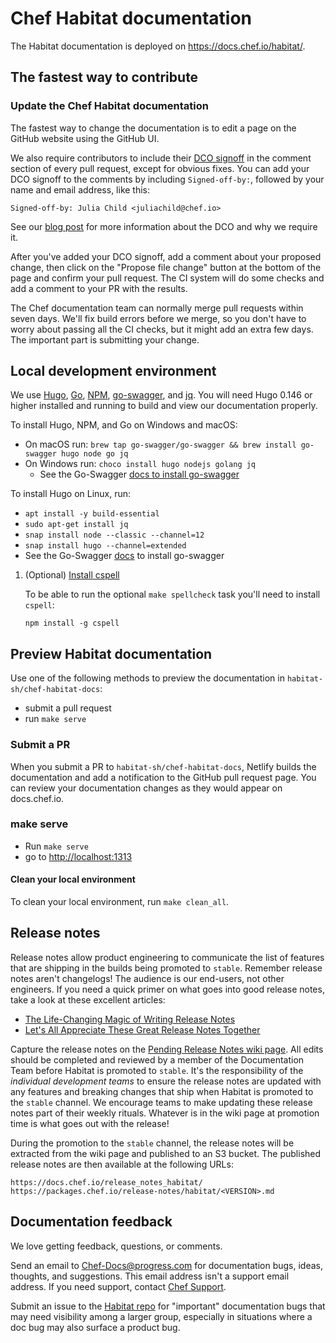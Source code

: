 <!-- markdownlint-disable MD002 -->
# Chef Habitat documentation

The Habitat documentation is deployed on <https://docs.chef.io/habitat/>.

## The fastest way to contribute

### Update the Chef Habitat documentation

The fastest way to change the documentation is to edit a page on the
GitHub website using the GitHub UI.

We also require contributors to include their [DCO signoff](https://github.com/chef/chef/blob/master/CONTRIBUTING.md#developer-certification-of-origin-dco)
in the comment section of every pull request, except for obvious fixes. You can
add your DCO signoff to the comments by including `Signed-off-by:`, followed by
your name and email address, like this:

`Signed-off-by: Julia Child <juliachild@chef.io>`

See our [blog post](https://blog.chef.io/introducing-developer-certificate-of-origin/)
for more information about the DCO and why we require it.

After you've added your DCO signoff, add a comment about your proposed change,
then click on the "Propose file change" button at the bottom of the page and
confirm your pull request. The CI system will do some checks and add a comment
to your PR with the results.

The Chef documentation team can normally merge pull requests within seven days.
We'll fix build errors before we merge, so you don't have to
worry about passing all the CI checks, but it might add an extra
few days. The important part is submitting your change.

## Local development environment

We use [Hugo](https://gohugo.io/), [Go](https://golang.org/), [NPM](https://www.npmjs.com/),
[go-swagger](https://goswagger.io/install.html), and [jq](https://stedolan.github.io/jq/).
You will need Hugo 0.146 or higher installed and running to build and view our documentation properly.

To install Hugo, NPM, and Go on Windows and macOS:

- On macOS run: `brew tap go-swagger/go-swagger && brew install go-swagger hugo node go jq`
- On Windows run: `choco install hugo nodejs golang jq`
  - See the Go-Swagger [docs to install go-swagger](https://goswagger.io/install.html)

To install Hugo on Linux, run:

- `apt install -y build-essential`
- `sudo apt-get install jq`
- `snap install node --classic --channel=12`
- `snap install hugo --channel=extended`
- See the Go-Swagger [docs](https://goswagger.io/install.html) to install go-swagger

1. (Optional) [Install cspell](https://github.com/streetsidesoftware/cspell/tree/master/packages/cspell)

    To be able to run the optional `make spellcheck` task you'll need to install `cspell`:

    ```shell
    npm install -g cspell
    ```

## Preview Habitat documentation

Use one of the following methods to preview the documentation in `habitat-sh/chef-habitat-docs`:

- submit a pull request
- run `make serve`

### Submit a PR

When you submit a PR to `habitat-sh/chef-habitat-docs`, Netlify builds the documentation
and add a notification to the GitHub pull request page. You can review your
documentation changes as they would appear on docs.chef.io.

### make serve

- Run `make serve`
- go to <http://localhost:1313>

#### Clean your local environment

To clean your local environment, run `make clean_all`.

## Release notes

Release notes allow product engineering to communicate the list of features that are shipping in the builds being promoted to `stable`. Remember release notes aren't changelogs! The audience is our end-users, not other engineers. If you need a quick primer on what goes into good release notes, take a look at these excellent articles:

- [The Life-Changing Magic of Writing Release Notes](https://medium.com/@DigitalGov/the-life-changing-magic-of-writing-release-notes-4c460970565)
- [Let's All Appreciate These Great Release Notes Together](https://www.prodpad.com/blog/writing-release-notes/)

Capture the release notes on the [Pending Release Notes wiki page](https://github.com/habitat-sh/chef-habitat-docs/wiki/Pending-Release-Notes). All edits should be completed and reviewed by a member of the Documentation Team before Habitat is promoted to `stable`. It's the responsibility of the _individual development teams_ to ensure the release notes are updated with any features and breaking changes that ship when Habitat is promoted to the `stable` channel. We encourage teams to make updating these release notes part of their weekly rituals. Whatever is in the wiki page at promotion time is what goes out with the release!

During the promotion to the `stable` channel, the release notes will be extracted from the wiki page and published to an S3 bucket. The published release notes are then available at the following URLs:

```text
https://docs.chef.io/release_notes_habitat/
https://packages.chef.io/release-notes/habitat/<VERSION>.md
```

## Documentation feedback

We love getting feedback, questions, or comments.

Send an email to <Chef-Docs@progress.com> for documentation bugs,
ideas, thoughts, and suggestions. This email address isn't a
support email address. If you need support, contact [Chef Support](https://www.chef.io/support/).

Submit an issue to the [Habitat repo](https://github.com/habitat-sh/chef-habitat-docs/issues)
for "important" documentation bugs that may need visibility among a larger group,
especially in situations where a doc bug may also surface a product bug.
